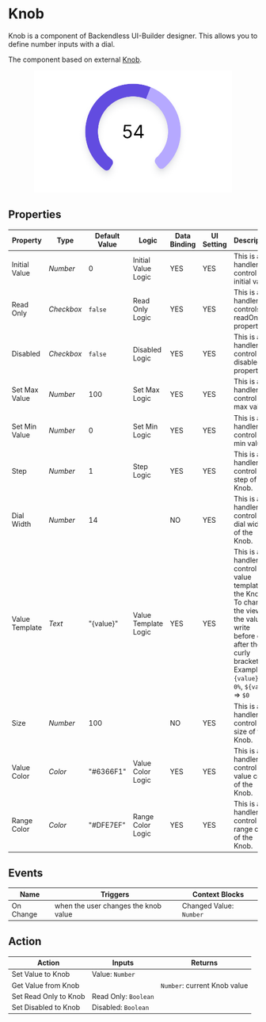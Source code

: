 # Knob

Knob is a component of Backendless UI-Builder designer. This allows you to define number inputs with a dial.

The component based on external [Knob](https://www.primefaces.org/primereact/knob/).

<p align="center">
  <img src="./thumbnail.png" alt="main thumbnail" width="400"/>
</p>

## Properties

| Property       | Type       | Default Value | Logic                | Data Binding | UI Setting | Description                                                                                                                                                                                  |
|----------------|------------|---------------|----------------------|--------------|------------|----------------------------------------------------------------------------------------------------------------------------------------------------------------------------------------------|
| Initial Value  | *Number*   | 0             | Initial Value Logic  | YES          | YES        | This is a handler to control the initial value.                                                                                                                                              |
| Read Only      | *Checkbox* | `false`       | Read Only Logic      | YES          | YES        | This is a handler that controls the readOnly property.                                                                                                                                       |
| Disabled       | *Checkbox* | `false`       | Disabled Logic       | YES          | YES        | This is a handler to control the disabled property.                                                                                                                                          |
| Set Max Value  | *Number*   | 100           | Set Max Logic        | YES          | YES        | This is a handler to control the max value.                                                                                                                                                  |
| Set Min Value  | *Number*   | 0             | Set Min Logic        | YES          | YES        | This is a handler to control the min value.                                                                                                                                                  |
| Step           | *Number*   | 1             | Step Logic           | YES          | YES        | This is a handler to control the step of the Knob.                                                                                                                                           |
| Dial Width     | *Number*   | 14            |                      | NO           | YES        | This is a handler to control the dial width of the Knob.                                                                                                                                     |
| Value Template | *Text*     | "{value}"     | Value Template Logic | YES          | YES        | This is a handler to control the value template of the Knob. To change the view of the value write before or after the curly brackets. <br/> Example: `{value}%` => `0%`, `${value}` => `$0` |
| Size           | *Number*   | 100           |                      | NO           | YES        | This is a handler to control the size of the Knob.                                                                                                                                           |
| Value Color    | *Color*    | "#6366F1"     | Value Color Logic    | YES          | YES        | This is a handler to control the value color of the Knob.                                                                                                                                    |
| Range Color    | *Color*    | "#DFE7EF"     | Range Color Logic    | YES          | YES        | This is a handler to control the range color of the Knob.                                                                                                                                    |

## Events

| Name      | Triggers                                | Context Blocks          |
|-----------|-----------------------------------------|-------------------------|
| On Change | when the user changes the knob value    | Changed Value: `Number` |

## Action

| Action                | Inputs               | Returns                      |
|-----------------------|----------------------|------------------------------|
| Set Value to Knob     | Value: `Number`      |                              |
| Get Value from Knob   |                      | `Number`: current Knob value |
| Set Read Only to Knob | Read Only: `Boolean` |                              |
| Set Disabled to Knob  | Disabled: `Boolean`  |                              |
